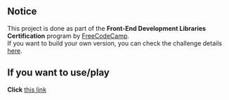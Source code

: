 ## Notice

This project is done as part of the **Front-End Development Libraries Certification** program by [FreeCodeCamp](https://www.freecodecamp.org).  
If you want to build your own version, you can check the challenge details [here](https://www.freecodecamp.org/learn/front-end-development-libraries/front-end-development-libraries-projects/build-a-markdown-previewer).

## If you want to use/play  

**Click** [this link](https://ayah2022.github.io/markdown-previewer/)

